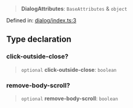 > **DialogAttributes**: `BaseAttributes` & `object`

Defined in: [dialog/index.ts:3](https://github.com/rossrobino/components/blob/main/packages/drab/src/dialog/index.ts#L3)

## Type declaration

### click-outside-close?

> `optional` **click-outside-close**: `boolean`

### remove-body-scroll?

> `optional` **remove-body-scroll**: `boolean`
